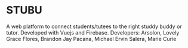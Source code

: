 # STUBU
A web platform to connect students/tutees to the right studdy buddy or tutor. Developed with Vuejs and Firebase.
Developers:
Arsolon, Lovely Grace
Flores, Brandon Jay
Pacana, Michael Ervin
Salera, Marie Curie
